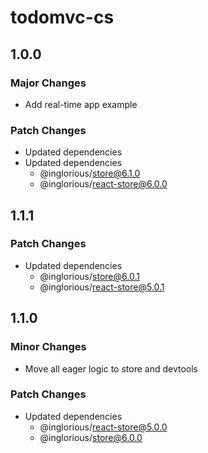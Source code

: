 # todomvc-cs

## 1.0.0

### Major Changes

- Add real-time app example

### Patch Changes

- Updated dependencies
- Updated dependencies
  - @inglorious/store@6.1.0
  - @inglorious/react-store@6.0.0

## 1.1.1

### Patch Changes

- Updated dependencies
  - @inglorious/store@6.0.1
  - @inglorious/react-store@5.0.1

## 1.1.0

### Minor Changes

- Move all eager logic to store and devtools

### Patch Changes

- Updated dependencies
  - @inglorious/react-store@5.0.0
  - @inglorious/store@6.0.0
